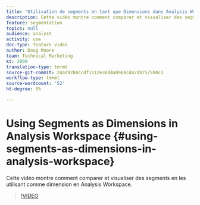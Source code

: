 ```yaml
---
title: 'Utilisation de segments en tant que Dimensions dans Analysis Workspace '
description: Cette vidéo montre comment comparer et visualiser des segments en les utilisant comme dimension en Analysis Workspace.
feature: segmentation
topics: null
audience: analyst
activity: use
doc-type: feature video
author: Doug Moore
team: Technical Marketing
kt: 2009
translation-type: tm+mt
source-git-commit: 24ad92b0ccdf1112e3ed4a0968cd47db757598c3
workflow-type: tm+mt
source-wordcount: '52'
ht-degree: 0%

---
```



# Using Segments as Dimensions in Analysis Workspace {#using-segments-as-dimensions-in-analysis-workspace}

Cette vidéo montre comment comparer et visualiser des segments en les utilisant comme dimension en Analysis Workspace.

>[!VIDEO](https://video.tv.adobe.com/v/23974/?quality=12)